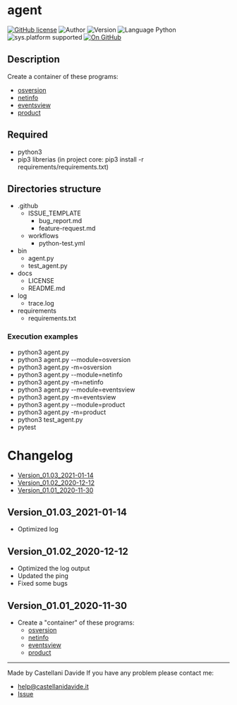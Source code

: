 # agent
[![GitHub license](https://img.shields.io/badge/licence-GNU-green?style=flat)](https://github.com/CastellaniDavide/cpp-agent/blob/master/LICENSE) ![Author](https://img.shields.io/badge/author-Castellani%20Davide-green?style=flat) ![Version](https://img.shields.io/badge/version-v01.03-blue?style=flat) ![Language Python](https://img.shields.io/badge/language-Python-yellowgreen?style=flat) ![sys.platform supported](https://img.shields.io/badge/OS%20platform%20supported-Windows-blue?style=flat) [![On GitHub](https://img.shields.io/badge/on%20GitHub-True-green?style=flat&logo=github)](https://github.com/CastellaniDavide/agent)

## Description
Create a container of these programs:
 - [osversion](https://github.com/CastellaniDavide/osversion)
 - [netinfo](https://github.com/CastellaniDavide/netinfo)
 - [eventsview](https://github.com/CastellaniDavide/eventsview)
 - [product](https://github.com/CastellaniDavide/product)

## Required
 - python3
 - pip3 librerias (in project core: pip3 install -r requirements/requirements.txt)
 
## Directories structure
 - .github
   - ISSUE_TEMPLATE
     - bug_report.md
     - feature-request.md
   - workflows
     - python-test.yml
 - bin
   - agent.py
   - test_agent.py
 - docs
   - LICENSE
   - README.md
 - log
   - trace.log
 - requirements
   - requirements.txt
   
### Execution examples
 - python3 agent.py
 - python3 agent.py --module=osversion
 - python3 agent.py -m=osversion
 - python3 agent.py --module=netinfo
 - python3 agent.py -m=netinfo
 - python3 agent.py --module=eventsview
 - python3 agent.py -m=eventsview
 - python3 agent.py --module=product
 - python3 agent.py -m=product
 - python3 test_agent.py
 - pytest

# Changelog
 - [Version_01.03_2021-01-14](#Version_0103_2021-01-14)
 - [Version_01.02_2020-12-12](#Version_10_2020-12-12)
 - [Version_01.01_2020-11-30](#Version_10_2020-11-30)

## Version_01.03_2021-01-14
 - Optimized log

## Version_01.02_2020-12-12
 - Optimized the log output
 - Updated the ping
 - Fixed some bugs

## Version_01.01_2020-11-30
 - Create a "container" of these programs:
   - [osversion](https://github.com/CastellaniDavide/osversion)
   - [netinfo](https://github.com/CastellaniDavide/netinfo)
   - [eventsview](https://github.com/CastellaniDavide/eventsview)
   - [product](https://github.com/CastellaniDavide/product)

---
Made by Castellani Davide 
If you have any problem please contact me:
- help@castellanidavide.it
- [Issue](https://github.com/CastellaniDavide/agent/issues)
